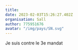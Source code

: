 ```yaml
---
title: 
date: 2023-02-03T15:26:27.402Z
organisation: Sall 
author: 775951676
avatar: "/img/pays/SN.svg"
---
```


Je suis contre le 3e mandat 